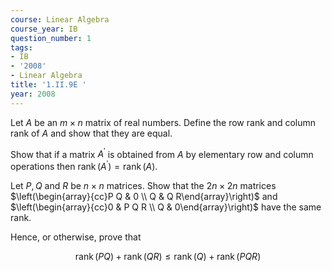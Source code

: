 ```yaml
---
course: Linear Algebra
course_year: IB
question_number: 1
tags:
- IB
- '2008'
- Linear Algebra
title: '1.II.9E '
year: 2008
---
```



Let $A$ be an $m \times n$ matrix of real numbers. Define the row rank and column rank of $A$ and show that they are equal.

Show that if a matrix $A^{\prime}$ is obtained from $A$ by elementary row and column operations then $\operatorname{rank}\left(A^{\prime}\right)=\operatorname{rank}(A)$.

Let $P, Q$ and $R$ be $n \times n$ matrices. Show that the $2 n \times 2 n$ matrices $\left(\begin{array}{cc}P Q & 0 \\ Q & Q R\end{array}\right)$ and $\left(\begin{array}{cc}0 & P Q R \\ Q & 0\end{array}\right)$ have the same rank.

Hence, or otherwise, prove that

$$\operatorname{rank}(P Q)+\operatorname{rank}(Q R) \leqslant \operatorname{rank}(Q)+\operatorname{rank}(P Q R)$$